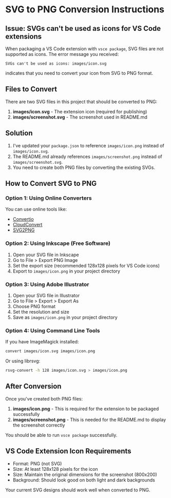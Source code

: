 # SVG to PNG Conversion Instructions

## Issue: SVGs can't be used as icons for VS Code extensions

When packaging a VS Code extension with `vsce package`, SVG files are not supported as icons. The error message you received:

```
SVGs can't be used as icons: images/icon.svg
```

indicates that you need to convert your icon from SVG to PNG format.

## Files to Convert

There are two SVG files in this project that should be converted to PNG:

1. **images/icon.svg** - The extension icon (required for publishing)
2. **images/screenshot.svg** - The screenshot used in README.md

## Solution

1. I've updated your `package.json` to reference `images/icon.png` instead of `images/icon.svg`.
2. The README.md already references `images/screenshot.png` instead of `images/screenshot.svg`.
3. You need to create both PNG files by converting the existing SVGs.

## How to Convert SVG to PNG

### Option 1: Using Online Converters
You can use online tools like:
- [Convertio](https://convertio.co/svg-png/)
- [CloudConvert](https://cloudconvert.com/svg-to-png)
- [SVG2PNG](https://svgtopng.com/)

### Option 2: Using Inkscape (Free Software)
1. Open your SVG file in Inkscape
2. Go to File > Export PNG Image
3. Set the export size (recommended 128x128 pixels for VS Code icons)
4. Export to `images/icon.png` in your project directory

### Option 3: Using Adobe Illustrator
1. Open your SVG file in Illustrator
2. Go to File > Export > Export As
3. Choose PNG format
4. Set the resolution and size
5. Save as `images/icon.png` in your project directory

### Option 4: Using Command Line Tools
If you have ImageMagick installed:
```bash
convert images/icon.svg images/icon.png
```

Or using librsvg:
```bash
rsvg-convert -h 128 images/icon.svg > images/icon.png
```

## After Conversion
Once you've created both PNG files:

1. **images/icon.png** - This is required for the extension to be packaged successfully
2. **images/screenshot.png** - This is needed for the README.md to display the screenshot correctly

You should be able to run `vsce package` successfully.

## VS Code Extension Icon Requirements
- Format: PNG (not SVG)
- Size: At least 128x128 pixels for the icon
- Size: Maintain the original dimensions for the screenshot (800x200)
- Background: Should look good on both light and dark backgrounds

Your current SVG designs should work well when converted to PNG.
